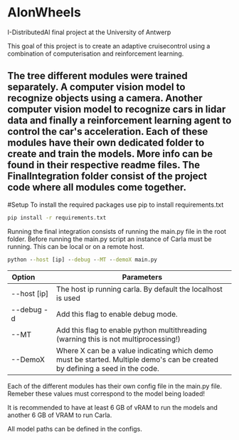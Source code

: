 # AIonWheels
I-DistributedAI final project at the University of Antwerp

This goal of this project is to create an adaptive cruisecontrol using 
a combination of computerisation and reinforcement learning. 

The tree different modules were trained separately. A computer vision model to recognize objects 
using a camera. Another computer vision model to recognize cars in lidar data and finally a reinforcement learning
agent to control the car's acceleration. Each of these modules have their own dedicated folder to create and train the models. More info can be found in their respective readme files.
The FinalIntegration folder consist of the project code where all modules come together.
---
#Setup
To install the required packages use pip to install requirements.txt
```cmd
pip install -r requirements.txt
```
Running the final integration consists of running the main.py file in the root folder. Before running the
main.py script an instance of Carla must be running. This can be local or on a remote host.
```cmd
python --host [ip] --debug --MT --demoX main.py
```
|Option&nbsp;&nbsp;&nbsp;&nbsp;&nbsp;&nbsp;&nbsp;|Parameters|
|---------------|----------|
|--host [ip]|The host ip running carla. By default the localhost is used|
|--debug -d|Add this flag to enable debug mode.|
|--MT|Add this flag to enable python multithreading (warning this is not multiprocessing!)|
|--DemoX|Where X can be a value indicating which demo must be started. Multiple demo's can be created by defining a seed in the code.|

Each of the different modules has their own config file in the main.py file. Remeber these values must correspond to the model being loaded!

It is recommended to have at least 6 GB of vRAM to run the models and another 6 GB of VRAM to run Carla.

All model paths can be defined in the configs.





